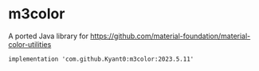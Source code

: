 # m3color

A ported Java library for https://github.com/material-foundation/material-color-utilities

```
implementation 'com.github.Kyant0:m3color:2023.5.11'
```
